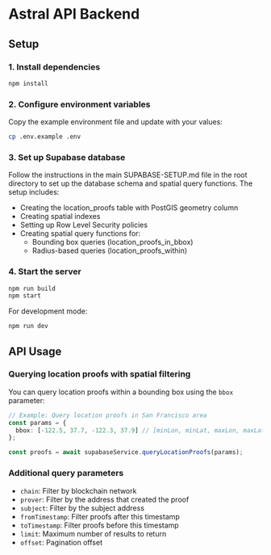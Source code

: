 # Astral API Backend

## Setup

### 1. Install dependencies

```bash
npm install
```

### 2. Configure environment variables

Copy the example environment file and update with your values:

```bash
cp .env.example .env
```

### 3. Set up Supabase database

Follow the instructions in the main SUPABASE-SETUP.md file in the root directory to set up the database schema and spatial query functions. The setup includes:

- Creating the location_proofs table with PostGIS geometry column
- Creating spatial indexes
- Setting up Row Level Security policies
- Creating spatial query functions for:
  - Bounding box queries (location_proofs_in_bbox)
  - Radius-based queries (location_proofs_within)

### 4. Start the server

```bash
npm run build
npm start
```

For development mode:

```bash
npm run dev
```

## API Usage

### Querying location proofs with spatial filtering

You can query location proofs within a bounding box using the `bbox` parameter:

```typescript
// Example: Query location proofs in San Francisco area
const params = {
  bbox: [-122.5, 37.7, -122.3, 37.9] // [minLon, minLat, maxLon, maxLat]
};

const proofs = await supabaseService.queryLocationProofs(params);
```

### Additional query parameters

- `chain`: Filter by blockchain network
- `prover`: Filter by the address that created the proof
- `subject`: Filter by the subject address
- `fromTimestamp`: Filter proofs after this timestamp
- `toTimestamp`: Filter proofs before this timestamp
- `limit`: Maximum number of results to return
- `offset`: Pagination offset